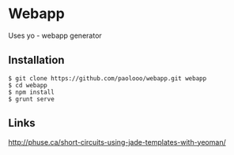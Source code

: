 # Webapp

Uses yo - webapp generator

## Installation

```
$ git clone https://github.com/paolooo/webapp.git webapp
$ cd webapp
$ npm install
$ grunt serve
```

## Links

http://phuse.ca/short-circuits-using-jade-templates-with-yeoman/
